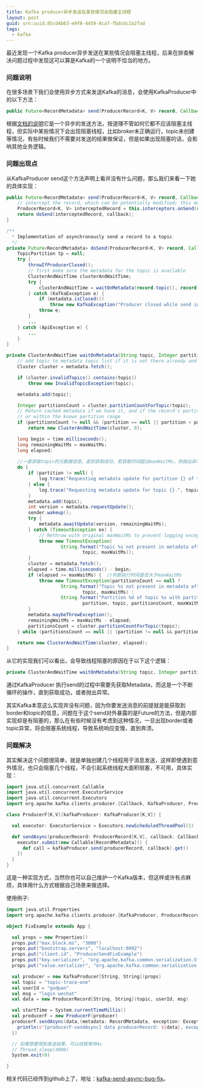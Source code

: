 ```yaml
---
title: Kafka producer异步发送在某些情况会阻塞主线程
layout: post
guid: urn:uuid:85cd4b63-e9f0-4459-8ca7-fbdsdc2a2fad
tags:
  - kafka
---
```


最近发现一个Kafka producer异步发送在某些情况会阻塞主线程，后来在排查解决问题过程中发现这可以算是Kafka的一个说明不恰当的地方。

### 问题说明

在很多场景下我们会使用异步方式来发送Kafka的消息，会使用KafkaProducer中的以下方法：

```java
public Future<RecordMetadata> send(ProducerRecord<K, V> record, Callback callback) {}
```
根据[文档的说明](https://github.com/apache/kafka/blob/1f2d230bfdaafb34c9be12a370ab2eb4d3016039/clients/src/main/java/org/apache/kafka/clients/producer/KafkaProducer.java#L853)它是一个异步的发送方法，按道理不管如何它都不应该阻塞主线程，但实际中某些情况下会出现阻塞线程，比如broker未正确运行，topic未创建等情况，有些时候我们不需要对发送的结果做保证，但是如果出现阻塞的话，会影响其他业务逻辑。

### 问题出现点

从KafkaProducer send这个方法声明上看并没有什么问题，那么我们来看一下她的具体实现：

```java
public Future<RecordMetadata> send(ProducerRecord<K, V> record, Callback callback) {
    // intercept the record, which can be potentially modified; this method does not throw exceptions
    ProducerRecord<K, V> interceptedRecord = this.interceptors.onSend(record);
    return doSend(interceptedRecord, callback);
}

/**
  * Implementation of asynchronously send a record to a topic.
  */
private Future<RecordMetadata> doSend(ProducerRecord<K, V> record, Callback callback) {
    TopicPartition tp = null;
    try {
        throwIfProducerClosed();
        // first make sure the metadata for the topic is available
        ClusterAndWaitTime clusterAndWaitTime;
        try {
            clusterAndWaitTime = waitOnMetadata(record.topic(), record.partition(), maxBlockTimeMs);  //出现问题的地方
        } catch (KafkaException e) {
            if (metadata.isClosed())
                throw new KafkaException("Producer closed while send in progress", e);
            throw e;
        }
        ...
    } catch (ApiException e) {
        ...
    }
}

private ClusterAndWaitTime waitOnMetadata(String topic, Integer partition, long maxWaitMs) throws InterruptedException {
    // add topic to metadata topic list if it is not there already and reset expiry
    Cluster cluster = metadata.fetch();

    if (cluster.invalidTopics().contains(topic))
        throw new InvalidTopicException(topic);

    metadata.add(topic);

    Integer partitionsCount = cluster.partitionCountForTopic(topic);
    // Return cached metadata if we have it, and if the record's partition is either undefined
    // or within the known partition range
    if (partitionsCount != null && (partition == null || partition < partitionsCount))
        return new ClusterAndWaitTime(cluster, 0);

    long begin = time.milliseconds();
    long remainingWaitMs = maxWaitMs;
    long elapsed;
    
    //一直获取topic的元数据信息，直到获取成功，若获取时间超过maxWaitMs，则抛出异常
    do {
        if (partition != null) {
            log.trace("Requesting metadata update for partition {} of topic {}.", partition, topic);
        } else {
            log.trace("Requesting metadata update for topic {}.", topic);
        }
        metadata.add(topic);
        int version = metadata.requestUpdate();
        sender.wakeup();
        try {
            metadata.awaitUpdate(version, remainingWaitMs);
        } catch (TimeoutException ex) {
            // Rethrow with original maxWaitMs to prevent logging exception with remainingWaitMs
            throw new TimeoutException(
                    String.format("Topic %s not present in metadata after %d ms.",
                            topic, maxWaitMs));
        }
        cluster = metadata.fetch();
        elapsed = time.milliseconds() - begin;
        if (elapsed >= maxWaitMs) {  //判断执行时间是否大于maxWaitMs
            throw new TimeoutException(partitionsCount == null ?
                    String.format("Topic %s not present in metadata after %d ms.",
                            topic, maxWaitMs) :
                    String.format("Partition %d of topic %s with partition count %d is not present in metadata after %d ms.",
                            partition, topic, partitionsCount, maxWaitMs));
        }
        metadata.maybeThrowException();
        remainingWaitMs = maxWaitMs - elapsed;
        partitionsCount = cluster.partitionCountForTopic(topic);
    } while (partitionsCount == null || (partition != null && partition >= partitionsCount));

    return new ClusterAndWaitTime(cluster, elapsed);
}

```
从它的实现我们可以看出，会导致线程阻塞的原因在于以下这个逻辑：

```java
private ClusterAndWaitTime waitOnMetadata(String topic, Integer partition, long maxWaitMs) throws InterruptedException
```
通过KafkaProducer 执行send的过程中需要先获取Metadata，而这是一个不断循环的操作，直到获取成功，或者抛出异常。

其实Kafka本意这么实现并没有问题，因为你要发送消息的前提就是能获取到border和topic的信息，问题在于这个send对外暴露的是Future的方法，但是内部实现却是有阻塞的，那么在有些时候没有考虑到这种情况，一旦出现border或者topic异常，将会阻塞系统线程，导致系统响应变慢，直到奔溃。

### 问题解决

其实解决这个问题很简单，就是单独创建几个线程用于消息发送，这样即使遇到意外情况，也只会阻塞几个线程，不会引起系统线程大面积阻塞，不可用，具体实现：

```scala
import java.util.concurrent.Callable
import java.util.concurrent.ExecutorService
import java.util.concurrent.Executors
import org.apache.kafka.clients.producer.{Callback, KafkaProducer, ProducerRecord, RecordMetadata}

class ProducerF[K,V](kafkaProducer: KafkaProducer[K,V]) {

  val executor: ExecutorService = Executors.newScheduledThreadPool(1)

  def sendAsync(producerRecord: ProducerRecord[K,V], callback: Callback) = {
    executor.submit(new Callable[RecordMetadata]() {
      def call = kafkaProducer.send(producerRecord, callback).get()
    })
  }
}
```
这是一种实现方式，当然你也可以自己维护一个Kafka版本，但这样或许有点麻烦，具体用什么方式根据自己场景来做选择。

使用例子:

```scala
import java.util.Properties
import org.apache.kafka.clients.producer.{KafkaProducer, ProducerRecord, RecordMetadata}

object FixExample extends App {

  val props = new Properties()
  props.put("max.block.ms", "3000")
  props.put("bootstrap.servers", "localhost:9092")
  props.put("client.id", "ProducerSendFixExample")
  props.put("key.serializer", "org.apache.kafka.common.serialization.StringSerializer")
  props.put("value.serializer", "org.apache.kafka.common.serialization.StringSerializer")

  val producer = new KafkaProducer[String, String](props)
  val topic = "topic-trace-one"
  val userId = "godpan"
  val msg = "login wechat"
  val data = new ProducerRecord[String, String](topic, userId, msg)

  val startTime = System.currentTimeMillis()
  val producerF = new ProducerF(producer)
  producerF.sendAsync(data,(metadata: RecordMetadata, exception: Exception) => {
    println(s"[producerF-sendAsync] data producerRecord: ${data}, exception: ${exception}")
  })

  // 如果想要得到发送结果，可以线程等待4s
  // Thread.sleep(4000)
  System.exit(0)

}
```
相关代码已经传到github上了，地址：[kafka-send-async-bug-fix](https://github.com/godpan/kafka-send-async-bug-fix)。